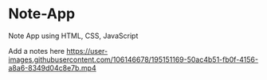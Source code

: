 # Note-App
Note App using HTML, CSS, JavaScript

Add a notes here
https://user-images.githubusercontent.com/106146678/195151169-50ac4b51-fb0f-4156-a8a6-8349d04c8e7b.mp4

